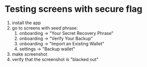 # Testing screens with secure flag
1. install the app
1. go to screens with seed phrase:
   1. onboarding -> "Your Secret Recovery Phrase"
   1. onboarding -> "Verify Your Backup"
   1. onboarding -> "Import an Existing Wallet"   
   1. settings -> "Backup wallet" 
1. make screenshot
1. verify that the screenshot is "blacked out"

